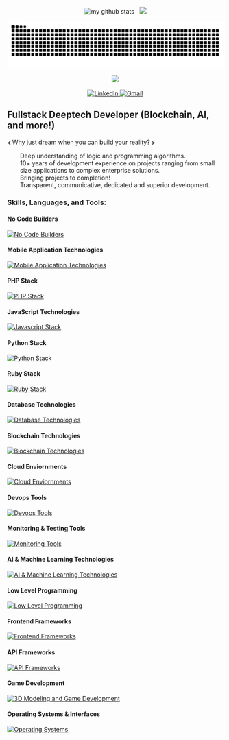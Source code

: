 <!--
Clear Cache
-->
<p align="center">
  <img src="https://github-readme-stats.vercel.app/api?username=prestonzen&show_icons=true&theme=radical" alt="my github stats" height="190px" />
    &nbsp;
  <img src = "https://github-readme-stats.vercel.app/api/top-langs/?username=prestonzen&langs_count=12&layout=compact&theme=tokyonight&include_all_commits=true" height="190px">
</p>

<!--

-->

<!--
<p align="center">
    <img width="100px" src="https://res.cloudinary.com/anuraghazra/image/upload/v1594908242/logo_ccswme.svg" align="center" alt="GitHub Readme Stats" />
</p>
-->

<p align="center">
  <picture>
    <source media="(prefers-color-scheme: light)" srcset="https://raw.githubusercontent.com/prestonzen/prestonzen/refs/heads/output/github-contribution-grid-snake.svg">
    <img alt="github contribution grid snake animation" src="https://raw.githubusercontent.com/prestonzen/prestonzen/refs/heads/output/github-contribution-grid-snake.svg">
  </picture>
</p>

<p align="center">
    <img src="https://github-profile-trophy.vercel.app/?username=prestonzen&row=3&column=7&theme=gruvbox&margin-w=15&margin-h=15" />
</p>

<p align="center">
  <a href="https://www.linkedin.com/in/prestonzen/">
    <img src="https://img.shields.io/badge/-LinkedIn-blue?style=flat&logo=Linkedin&logoColor=white" alt="LinkedIn">
  </a>
  <a href="mailto:prestonzen@kaizenapps.com">
    <img src="https://img.shields.io/badge/-Gmail-c14438?style=flat&logo=Gmail&logoColor=white" alt="Gmail">
  </a>
</p>

## Fullstack Deeptech Developer (Blockchain, AI, and more!)

⦓ Why just dream when you can build your reality? ⦔
<p style = "margin-left: 30px">
Deep understanding of logic and programming algorithms.<br>
10+ years of development experience on projects ranging from small size applications to complex enterprise solutions.<br>
Bringing projects to completion!<br>
Transparent, communicative, dedicated and superior development.<br>
</p>

### Skills, Languages, and Tools:
<!--
![Top Langs](https://github-readme-stats.vercel.app/api/top-langs/?username=prestonzen&layout=donut)
-->
#### No Code Builders
[![No Code Builders](https://skillicons.dev/icons?i=wordpress,webflow&theme=dark)](https://skillicons.dev)

#### Mobile Application Technologies
[![Mobile Application Technologies](https://skillicons.dev/icons?i=dart,flutter,java,kotlin,swift&theme=dark)](https://skillicons.dev)

#### PHP Stack
[![PHP Stack](https://skillicons.dev/icons?i=php,laravel,symfony&theme=dark)](https://skillicons.dev)

#### JavaScript Technologies
[![Javascript Stack](https://skillicons.dev/icons?i=javascript,vue,vuetify,nuxt,react,next,ts,angular,express,nodejs,npm,yarn&theme=dark)](https://skillicons.dev)

#### Python Stack
[![Python Stack](https://skillicons.dev/icons?i=anaconda,python,django,flask,fastapi&theme=dark)](https://skillicons.dev)

#### Ruby Stack
[![Ruby Stack](https://skillicons.dev/icons?i=ruby,rails&theme=dark)](https://skillicons.dev)

#### Database Technologies
[![Database Technologies](https://skillicons.dev/icons?i=firebase,mysql,mongodb,postgres,redis,ipfs&theme=dark)](https://skillicons.dev)

#### Blockchain Technologies
[![Blockchain Technologies](https://skillicons.dev/icons?i=solidity&theme=dark)](https://skillicons.dev)

#### Cloud Enviornments
[![Cloud Enviornments](https://skillicons.dev/icons?i=aws,gcp,azure,replit,netlify,cloudflare&theme=dark)](https://skillicons.dev)

#### Devops Tools
[![Devops Tools](https://skillicons.dev/icons?i=docker,ansible,kubernetes,git,gitlab,githubactions,github,jenkins&theme=dark)](https://skillicons.dev)

#### Monitoring & Testing Tools
[![Monitoring Tools](https://skillicons.dev/icons?i=elasticsearch,stackoverflow,obsidian&theme=dark)](https://skillicons.dev)

#### AI & Machine Learning Technologies
[![AI & Machine Learning Technologies](https://skillicons.dev/icons?i=tensorflow,pytorch,opencv&theme=dark)](https://skillicons.dev)

#### Low Level Programming
[![Low Level Programming](https://skillicons.dev/icons?i=rust,cpp,c,go&theme=dark)](https://skillicons.dev)

#### Frontend Frameworks
[![Frontend Frameworks](https://skillicons.dev/icons?i=materialui,bootstrap,html,css,tailwind&theme=dark)](https://skillicons.dev)

#### API Frameworks
[![API Frameworks](https://skillicons.dev/icons?i=graphql,postman,tailwind&theme=dark)](https://skillicons.dev)

#### Game Development
[![3D Modeling and Game Development](https://skillicons.dev/icons?i=lua,robloxstudio,blender,gamemakerstudio,ps,godot,cpp,c#,unreal,unity#&theme=dark)](https://skillicons.dev)

#### Operating Systems & Interfaces
[![Operating Systems](https://skillicons.dev/icons?i=windows,powershell,linux,bash,arch,apple,ubuntu,redhat,raspberrypi&theme=dark)](https://skillicons.dev)

<!--
#### Website Development
- <b>Front-end</b> : HTML5, CSS3, XML, Bootstrap, JavaScript, jQuery
- <b>Back-end</b> : Laravel, Codeigniter, Symphony, CakePHP
- <b>Custom APIs Development</b> : JavaScript, Angular, Vue, & Node.js (Restful, & SOAP)
- <b>JS Frameworks</b> : Angular, Vue, React, Express, Backbone, & Node
- <b>Database</b> : MS SQL Server, SQL Azure, MySQL, Entity Framework, Dapper.NET, LINQ to SQL, CSLA.NET, JSON
- <b>MySQL, MSSQL, Mongo DB, PostgreSQL, Oracle MySQL</b>
- <b>Operating Systems</b> : Windows Enterprise, Linux, MacBook Pro
- <b>Web services</b> : WSDL, SOAP, JSON0
- <b>Visual Basic.NET, ASP.NET, .NET Core; Razor pages, WebAPI, WebForms, DotNetNuke</b>
- <b>Amazon Web Services (Lambda, EC2, S3, Route53, DynamoDB, etc), Firebase, Heroku, Trello, Pusher and so on </b>
#### Mobile Application Development

- <b>Swift, Objective-C, Java, Xcode, Android Studio</b>
- <b>React Native, Ionic Framework, Xamarin, Flutter, Kotlin</b>
- <b>Cocoa Touch, AVFoundation, CoreImage, CoreData, MapKit, SpriteKit, CloudKit, Core Audio, CoreMIDI</b>
- <b>Android SDK, Android NDK, SQLite</b>
- <b>JUnit, Mockito, Robolectric</b>
- <b>MVVM, MVP</b>


![LeetCode Stats](https://leetcard.jacoblin.cool/0x3fdegou?theme=light&font=Delius%20Unicase&ext=heatmap&site=cn&border=1&width=500)

https://github.com/tandpfun/skill-icons#readme
 
<p align="center">
    <img src="https://quotes-github-readme.vercel.app/api?type=vertical&theme=dark" alt="my github stats" height="190px" />
</p> 

-->
